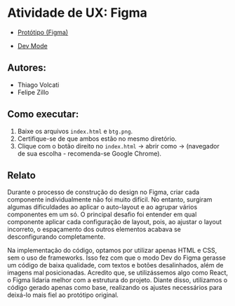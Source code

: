 # Atividade de UX: Figma

* [Protótipo (Figma)](https://www.figma.com/proto/oBBbwsV6av2k2ck2TYxlWx/ponderada?node-id=0-1&t=rTAIziiAc8vg0O9A-1)

* [Dev Mode](https://www.figma.com/design/oBBbwsV6av2k2ck2TYxlWx/ponderada?node-id=0-1&m=dev&t=rTAIziiAc8vg0O9A-1)


## Autores: 

* Thiago Volcati
* Felipe Zillo

## Como executar:

1. Baixe os arquivos `index.html` e `btg.png`.
2. Certifique-se de que ambos estão no mesmo diretório.
3. Clique com o botão direito no `index.html` -> abrir como -> (navegador de sua escolha - recomenda-se Google Chrome).

## Relato

Durante o processo de construção do design no Figma, criar cada componente individualmente não foi muito difícil. No entanto, surgiram algumas dificuldades ao aplicar o auto-layout e ao agrupar vários componentes em um só. O principal desafio foi entender em qual componente aplicar cada configuração de layout, pois, ao ajustar o layout incorreto, o espaçamento dos outros elementos acabava se desconfigurando completamente.

Na implementação do código, optamos por utilizar apenas HTML e CSS, sem o uso de frameworks. Isso fez com que o modo Dev do Figma gerasse um código de baixa qualidade, com textos e botões desalinhados, além de imagens mal posicionadas. Acredito que, se utilizássemos algo como React, o Figma lidaria melhor com a estrutura do projeto. Diante disso, utilizamos o código gerado apenas como base, realizando os ajustes necessários para deixá-lo mais fiel ao protótipo original.

